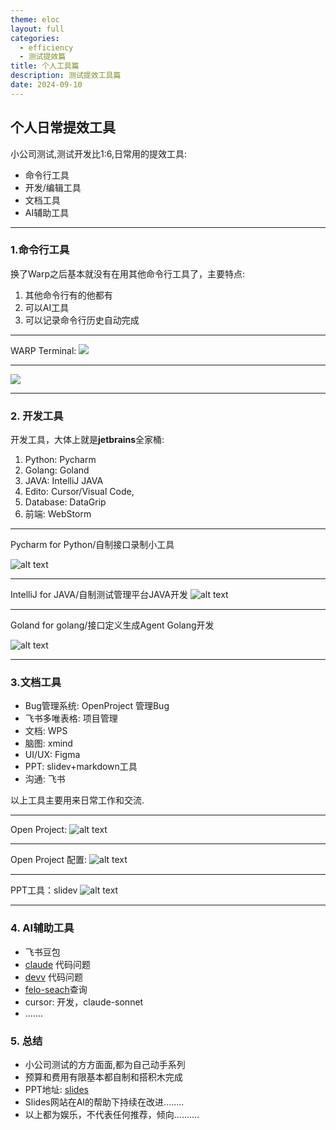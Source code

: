 ```yaml
---
theme: eloc
layout: full
categories:
  - efficiency
  - 测试提效篇 
title: 个人工具篇
description: 测试提效工具篇
date: 2024-09-10
---
```


## 个人日常提效工具

小公司测试,测试开发比1:6,日常用的提效工具:
- 命令行工具
- 开发/编辑工具
- 文档工具
- AI辅助工具

---

### 1.命令行工具

换了Warp之后基本就没有在用其他命令行工具了，主要特点:
1. 其他命令行有的他都有
2. 可以AI工具
3. 可以记录命令行历史自动完成

--- 

WARP Terminal:
![](/images/warp-ai.png)

--- 

![](/images/autocomplete.png)

---

### 2. 开发工具

开发工具，大体上就是**jetbrains**全家桶:
1. Python: Pycharm
2. Golang: Goland
3. JAVA: IntelliJ JAVA
4. Edito: Cursor/Visual Code, 
5. Database: DataGrip
6. 前端: WebStorm

---

Pycharm for Python/自制接口录制小工具

![alt text](/images/pycharm.png)

--- 

IntelliJ for JAVA/自制测试管理平台JAVA开发
![alt text](/images/java.png)

---

Goland for golang/接口定义生成Agent Golang开发

![alt text](/images/golang.png)

---

### 3.文档工具

- Bug管理系统: OpenProject 管理Bug
- 飞书多唯表格: 项目管理
- 文档: WPS
- 脑图: xmind
- UI/UX: Figma
- PPT: slidev+markdown工具
- 沟通: 飞书

以上工具主要用来日常工作和交流.

---

Open Project:
![alt text](/images/openproject.png)

--- 

Open Project 配置:
![alt text](/images/op-config.png)

---

PPT工具：slidev
![alt text](/images/slidev.png)

---

### 4. AI辅助工具

- 飞书豆包
- [claude](https://claude.ai/new) 代码问题
- [devv](https://devv.ai/) 代码问题
- [felo-seach](https://felo.ai/search)查询
- cursor: 开发，claude-sonnet
- .......

### 5. 总结

- 小公司测试的方方面面,都为自己动手系列
- 预算和费用有限基本都自制和搭积木完成
- PPT地址: [slides](https://fluent-slides.vercel.app/)
- Slides网站在AI的帮助下持续在改进........
- 以上都为娱乐，不代表任何推荐，倾向..........




